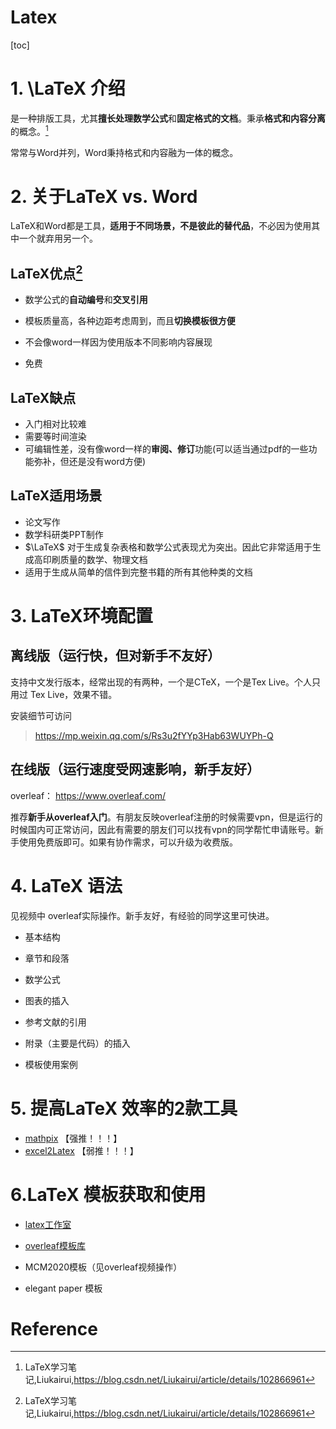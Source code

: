 # Latex

[toc]

# 1. \LaTeX 介绍


是一种排版工具，尤其**擅长处理数学公式**和**固定格式的文档**。秉承**格式和内容分离**的概念。[^1]

常常与Word并列，Word秉持格式和内容融为一体的概念。



# 2. 关于LaTeX vs. Word

LaTeX和Word都是工具，**适用于不同场景，不是彼此的替代品**，不必因为使用其中一个就弃用另一个。

## LaTeX优点[^1]

- 数学公式的**自动编号**和**交叉引用**

- 模板质量高，各种边距考虑周到，而且**切换模板很方便**

- 不会像word一样因为使用版本不同影响内容展现

- 免费

## LaTeX缺点

- 入门相对比较难
- 需要等时间渲染
- 可编辑性差，没有像word一样的**审阅、修订**功能(可以适当通过pdf的一些功能弥补，但还是没有word方便)

## LaTeX适用场景

- 论文写作
- 数学科研类PPT制作
- $\LaTeX$ 对于生成复杂表格和数学公式表现尤为突出。因此它非常适用于生成高印刷质量的数学、物理文档
- 适用于生成从简单的信件到完整书籍的所有其他种类的文档



# 3. LaTeX环境配置

## 离线版（运行快，但对新手不友好）

支持中文发行版本，经常出现的有两种，一个是CTeX，一个是Tex Live。个人只用过 Tex Live，效果不错。

安装细节可访问

>  https://mp.weixin.qq.com/s/Rs3u2fYYp3Hab63WUYPh-Q

## 在线版（运行速度受网速影响，新手友好）

overleaf： https://www.overleaf.com/ 

推荐**新手从overleaf入门**。有朋友反映overleaf注册的时候需要vpn，但是运行的时候国内可正常访问，因此有需要的朋友们可以找有vpn的同学帮忙申请账号。新手使用免费版即可。如果有协作需求，可以升级为收费版。



# 4. LaTeX 语法

见视频中 overleaf实际操作。新手友好，有经验的同学这里可快进。

- 基本结构

- 章节和段落

- 数学公式

- 图表的插入

- 参考文献的引用

- 附录（主要是代码）的插入

- 模板使用案例

  

# 5. 提高LaTeX 效率的2款工具

- [mathpix]( https://mathpix.com/ )  【强推！！！】
- [excel2Latex]( https://www.ctan.org/tex-archive/support/excel2latex )  【弱推！！！】



# 6.LaTeX 模板获取和使用

- [latex工作室](https://www.latexstudio.net/articles/ )

- [overleaf模板库](https://www.overleaf.com/latex/templates)
- MCM2020模板（见overleaf视频操作）
- elegant paper 模板



# Reference

[^1]: LaTeX学习笔记,Liukairui,https://blog.csdn.net/Liukairui/article/details/102866961
[^2]: 
